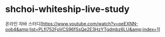 # shchoi-whiteship-live-study
온라인 자바 스터디[https://www.youtube.com/watch?v=peEXNN-oob4&amp;list=PLfI752FpVCS96fSsQe2E3HzYTgdmbz6LU&amp;index=1]
